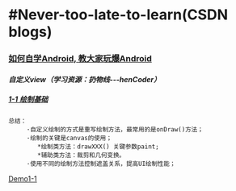 # #Never-too-late-to-learn(CSDN blogs)
### [如何自学Android, 教大家玩爆Android](https://blog.csdn.net/xiaole0313/article/details/51714223)

#### _自定义view（学习资源：扔物线---henCoder）_
  ##### [1-1 绘制基础](https://hencoder.com/ui-1-1/)

    总结：
         ·自定义绘制的方式是重写绘制方法，最常用的是onDraw()方法；
         ·绘制的关键是canvas的使用；
            *绘制类方法：drawXXX() 关键参数paint;
            *辅助类方法：裁剪和几何变换。
         ·使用不同的绘制方法控制遮盖关系，提高UI绘制性能；
  [Demo1-1](https://github.com/yztcit/PracticeDraw1)

